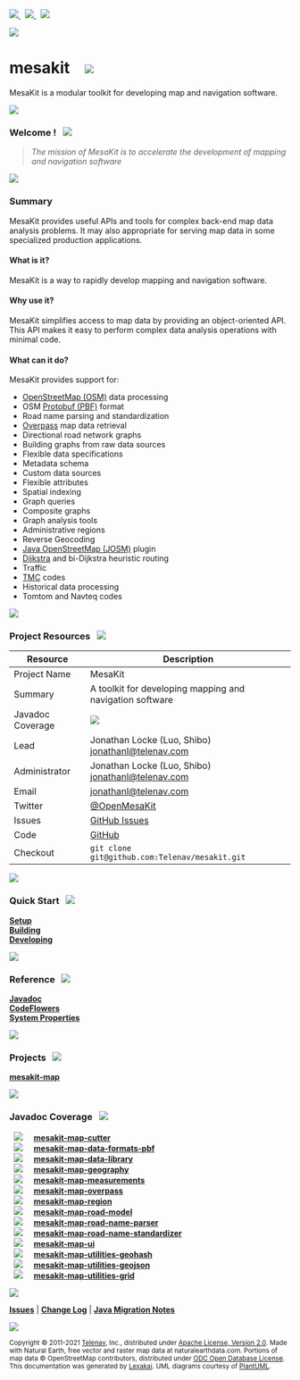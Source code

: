 [//]: # (start-user-text)

<a href="https://www.mesakit.org">
<img src="https://www.kivakit.org/images/web-32.png" srcset="https://www.kivakit.org/images/web-32-2x.png 2x"/>
</a>
&nbsp;
<a href="https://twitter.com/openmesakit">
<img src="https://www.kivakit.org/images/twitter-32.png" srcset="https://www.kivakit.org/images/twitter-32-2x.png 2x"/>
</a>
&nbsp;
<a href="https://mesakit.zulipchat.com">
<img src="https://www.kivakit.org/images/zulip-32.png" srcset="https://www.kivakit.org/images/zulip-32-2x.png 2x"/>
</a>

<p></p>

<img src="https://www.kivakit.org/images/kivakit-background-512.png" srcset="https://www.kivakit.org/images/kivakit-background-512-2x.png 2x"/>

[//]: # (end-user-text)

# mesakit &nbsp;&nbsp; <img src="https://www.mesakit.org/images/mesakit-64.png" srcset="https://www.mesakit.org/images/mesakit-64-2x.png 2x"/>

MesaKit is a modular toolkit for developing map and navigation software.

<img src="https://www.kivakit.org/images/horizontal-line-512.png" srcset="https://www.kivakit.org/images/horizontal-line-512-2x.png 2x"/>

[//]: # (start-user-text)


### Welcome <a name = "welcome"></a>! &nbsp; <img src="https://www.kivakit.org/images/stars-32.png" srcset="https://www.kivakit.org/images/stars-32-2x.png 2x"/>

> *The mission of MesaKit is to accelerate the development of mapping and navigation software*

<img src="https://www.kivakit.org/images/horizontal-line-512.png" srcset="https://www.kivakit.org/images/horizontal-line-512-2x.png 2x"/>

### Summary <a name = "summary"></a>

MesaKit provides useful APIs and tools for complex back-end map data analysis problems.
It may also appropriate for serving map data in some specialized production applications.

#### What is it?

MesaKit is a way to rapidly develop mapping and navigation software.

#### Why use it?

MesaKit simplifies access to map data by providing an object-oriented API.
This API makes it easy to perform complex data analysis operations with minimal code.

#### What can it do?

MesaKit provides support for:

- [OpenStreetMap (OSM)](https://www.openstreetmap.org/) data processing
 - OSM [Protobuf (PBF)](https://wiki.openstreetmap.org/wiki/PBF_Format) format
 - Road name parsing and standardization
 - [Overpass](https://wiki.openstreetmap.org/wiki/Overpass_API) map data retrieval
- Directional road network graphs
 - Building graphs from raw data sources
 - Flexible data specifications
  - Metadata schema
  - Custom data sources
  - Flexible attributes
 - Spatial indexing
 - Graph queries
 - Composite graphs
 - Graph analysis tools
 - Administrative regions
 - Reverse Geocoding
 - [Java OpenStreetMap (JOSM)](https://josm.openstreetmap.de) plugin
 - [Dijkstra](https://en.wikipedia.org/wiki/Dijkstra's_algorithm) and bi-Dijkstra heuristic routing
- Traffic
 - [TMC](https://en.wikipedia.org/wiki/Traffic_message_channel) codes
 - Historical data processing
 - Tomtom and Navteq codes

<img src="https://www.kivakit.org/images/horizontal-line-128.png" srcset="https://www.kivakit.org/images/horizontal-line-128-2x.png 2x"/>

### Project Resources <a name = "project-resources"></a> &nbsp; <img src="https://www.kivakit.org/images/water-32.png" srcset="https://www.kivakit.org/images/water-32-2x.png 2x"/>

| Resource     |     Description                   |
|--------------|-----------------------------------|
| Project Name | MesaKit |
| Summary | A toolkit for developing mapping and navigation software |
| Javadoc Coverage |  <!-- ${project-javadoc-average-coverage-meter} -->  <img src="https://www.kivakit.org/images/meter-40-12.png" srcset="https://www.kivakit.org/images/meter-40-12-2x.png 2x"/> <!-- end --> |
| Lead | Jonathan Locke (Luo, Shibo) <br/> [jonathanl@telenav.com](mailto:jonathanl@telenav.com) |
| Administrator | Jonathan Locke (Luo, Shibo) <br/> [jonathanl@telenav.com](mailto:jonathanl@telenav.com) |
| Email | [jonathanl@telenav.com](mailto:jonathanl@telenav.com) |
| Twitter | [@OpenMesaKit](https://twitter.com/openmesakit) |
| Issues | [GitHub Issues](https://github.com/Telenav/mesakit/issues) |
| Code | [GitHub](https://github.com/Telenav/mesakit) |
| Checkout | `git clone git@github.com:Telenav/mesakit.git` |

<img src="https://www.kivakit.org/images/horizontal-line-128.png" srcset="https://www.kivakit.org/images/horizontal-line-128-2x.png 2x"/>

### Quick Start <a name = "quick-start"></a>&nbsp; <img src="https://www.kivakit.org/images/rocket-32.png" srcset="https://www.kivakit.org/images/rocket-32-2x.png 2x"/>

[**Setup**](documentation/overview/setup.md)  
[**Building**](documentation/overview/building.md)  
[**Developing**](documentation/developing/index.md)

<img src="https://www.kivakit.org/images/horizontal-line-128.png" srcset="https://www.kivakit.org/images/horizontal-line-128-2x.png 2x"/>

### Reference <a name = "reference"></a>&nbsp; <img src="https://www.kivakit.org/images/books-32.png" srcset="https://www.kivakit.org/images/books-32-2x.png 2x"/>

[**Javadoc**](https://telenav.github.io/mesakit/javadoc)  
[**CodeFlowers**](https://telenav.github.io/mesakit/codeflowers/site/index.html)  
[**System Properties**](documentation/developing/system-properties.md)

<img src="https://www.kivakit.org/images/horizontal-line-128.png" srcset="https://www.kivakit.org/images/horizontal-line-128-2x.png 2x"/>

[//]: # (end-user-text)

### Projects <a name = "projects"></a> &nbsp; <img src="https://www.kivakit.org/images/gears-32.png" srcset="https://www.kivakit.org/images/gears-32-2x.png 2x"/>

[**mesakit-map**](mesakit-map/README.md)  

<img src="https://www.kivakit.org/images/horizontal-line-128.png" srcset="https://www.kivakit.org/images/horizontal-line-128-2x.png 2x"/>

### Javadoc Coverage <a name = "javadoc-coverage"></a> &nbsp; <img src="https://www.kivakit.org/images/bargraph-32.png" srcset="https://www.kivakit.org/images/bargraph-32-2x.png 2x"/>

&nbsp; <img src="https://www.mesakit.org/images/meter-40-96.png" srcset="https://www.mesakit.org/images/meter-40-96-2x.png 2x"/>
 &nbsp; &nbsp; [**mesakit-map-cutter**](mesakit-map/cutter/README.md)  
&nbsp; <img src="https://www.mesakit.org/images/meter-50-96.png" srcset="https://www.mesakit.org/images/meter-50-96-2x.png 2x"/>
 &nbsp; &nbsp; [**mesakit-map-data-formats-pbf**](mesakit-map/data/formats/pbf/README.md)  
&nbsp; <img src="https://www.mesakit.org/images/meter-50-96.png" srcset="https://www.mesakit.org/images/meter-50-96-2x.png 2x"/>
 &nbsp; &nbsp; [**mesakit-map-data-library**](mesakit-map/data/library/README.md)  
&nbsp; <img src="https://www.mesakit.org/images/meter-50-96.png" srcset="https://www.mesakit.org/images/meter-50-96-2x.png 2x"/>
 &nbsp; &nbsp; [**mesakit-map-geography**](mesakit-map/geography/README.md)  
&nbsp; <img src="https://www.mesakit.org/images/meter-70-96.png" srcset="https://www.mesakit.org/images/meter-70-96-2x.png 2x"/>
 &nbsp; &nbsp; [**mesakit-map-measurements**](mesakit-map/measurements/README.md)  
&nbsp; <img src="https://www.mesakit.org/images/meter-10-96.png" srcset="https://www.mesakit.org/images/meter-10-96-2x.png 2x"/>
 &nbsp; &nbsp; [**mesakit-map-overpass**](mesakit-map/overpass/README.md)  
&nbsp; <img src="https://www.mesakit.org/images/meter-40-96.png" srcset="https://www.mesakit.org/images/meter-40-96-2x.png 2x"/>
 &nbsp; &nbsp; [**mesakit-map-region**](mesakit-map/region/README.md)  
&nbsp; <img src="https://www.mesakit.org/images/meter-50-96.png" srcset="https://www.mesakit.org/images/meter-50-96-2x.png 2x"/>
 &nbsp; &nbsp; [**mesakit-map-road-model**](mesakit-map/road/model/README.md)  
&nbsp; <img src="https://www.mesakit.org/images/meter-50-96.png" srcset="https://www.mesakit.org/images/meter-50-96-2x.png 2x"/>
 &nbsp; &nbsp; [**mesakit-map-road-name-parser**](mesakit-map/road/name-parser/README.md)  
&nbsp; <img src="https://www.mesakit.org/images/meter-30-96.png" srcset="https://www.mesakit.org/images/meter-30-96-2x.png 2x"/>
 &nbsp; &nbsp; [**mesakit-map-road-name-standardizer**](mesakit-map/road/name-standardizer/README.md)  
&nbsp; <img src="https://www.mesakit.org/images/meter-40-96.png" srcset="https://www.mesakit.org/images/meter-40-96-2x.png 2x"/>
 &nbsp; &nbsp; [**mesakit-map-ui**](mesakit-map/ui/README.md)  
&nbsp; <img src="https://www.mesakit.org/images/meter-50-96.png" srcset="https://www.mesakit.org/images/meter-50-96-2x.png 2x"/>
 &nbsp; &nbsp; [**mesakit-map-utilities-geohash**](mesakit-map/utilities/geohash/README.md)  
&nbsp; <img src="https://www.mesakit.org/images/meter-30-96.png" srcset="https://www.mesakit.org/images/meter-30-96-2x.png 2x"/>
 &nbsp; &nbsp; [**mesakit-map-utilities-geojson**](mesakit-map/utilities/geojson/README.md)  
&nbsp; <img src="https://www.mesakit.org/images/meter-50-96.png" srcset="https://www.mesakit.org/images/meter-50-96-2x.png 2x"/>
 &nbsp; &nbsp; [**mesakit-map-utilities-grid**](mesakit-map/utilities/grid/README.md)

[//]: # (start-user-text)

<img src="https://www.kivakit.org/images/horizontal-line-512.png" srcset="https://www.kivakit.org/images/horizontal-line-512-2x.png 2x"/>

[**Issues**](https://github.com/Telenav/mesakit/issues) |
[**Change Log**](change-log.md) |
[**Java Migration Notes**](documentation/overview/java-migration-notes.md)

[//]: # (end-user-text)

<img src="https://www.kivakit.org/images/horizontal-line-512.png" srcset="https://www.kivakit.org/images/horizontal-line-512-2x.png 2x"/>

<sub>Copyright &#169; 2011-2021 [Telenav](http://telenav.com), Inc., distributed under [Apache License, Version 2.0](LICENSE). Made with Natural Earth, free vector and raster map data at naturalearthdata.com. Portions of map data &#169; OpenStreetMap contributors, distributed under [ODC Open Database License](legal/OPEN_DATABASE_LICENSE).</sub>  
<sub>This documentation was generated by [Lexakai](https://github.com/Telenav/lexakai). UML diagrams courtesy
of [PlantUML](http://plantuml.com).</sub>
